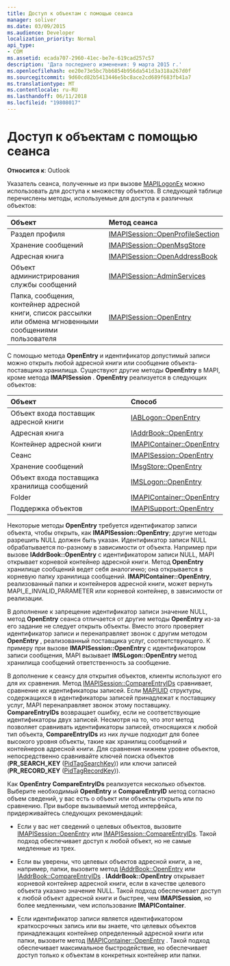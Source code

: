 ```yaml
---
title: Доступ к объектам с помощью сеанса
manager: soliver
ms.date: 03/09/2015
ms.audience: Developer
localization_priority: Normal
api_type:
- COM
ms.assetid: ecada707-2960-41ec-be7e-619cad257c57
description: 'Дата последнего изменения: 9 марта 2015 г.'
ms.openlocfilehash: ee20e73e5bc7bb6854b956da541d3a318a267d0f
ms.sourcegitcommit: 9d60cd82b5413446e5bc8ace2cd689f683fb41a7
ms.translationtype: MT
ms.contentlocale: ru-RU
ms.lasthandoff: 06/11/2018
ms.locfileid: "19808017"
---
```

# <a name="accessing-objects-by-using-the-session"></a>Доступ к объектам с помощью сеанса

  
  
**Относится к**: Outlook 
  
Указатель сеанса, полученные из при вызове [MAPILogonEx](mapilogonex.md) можно использовать для доступа к множеству объектов. В следующей таблице перечислены методы, используемые для доступа к различных объектов: 
  
|**Объект**|**Метод сеанса**|
|:-----|:-----|
|Раздел профиля  <br/> |[IMAPISession::OpenProfileSection](imapisession-openprofilesection.md) <br/> |
|Хранение сообщений  <br/> |[IMAPISession::OpenMsgStore](imapisession-openmsgstore.md) <br/> |
|Адресная книга  <br/> |[IMAPISession::OpenAddressBook](imapisession-openaddressbook.md) <br/> |
|Объект администрирования службы сообщений  <br/> |[IMAPISession::AdminServices](imapisession-adminservices.md) <br/> |
|Папка, сообщения, контейнер адресной книги, список рассылки или обмена мгновенными сообщениями пользователя  <br/> |[IMAPISession::OpenEntry](imapisession-openentry.md) <br/> |
   
С помощью метода **OpenEntry** и идентификатор допустимый записи можно открыть любой адресной книги или сообщение объекта-поставщика хранилища. Существуют другие методы **OpenEntry** в MAPI, кроме метода **IMAPISession** . **OpenEntry** реализуется в следующих объектов: 
  
|**Объект**|**Способ**|
|:-----|:-----|
|Объект входа поставщик адресной книги  <br/> |[IABLogon::OpenEntry](iablogon-openentry.md) <br/> |
|Адресная книга  <br/> |[IAddrBook::OpenEntry](iaddrbook-openentry.md) <br/> |
|Контейнер адресной книги  <br/> |[IMAPIContainer::OpenEntry](imapicontainer-openentry.md) <br/> |
|Сеанс  <br/> |[IMAPISession::OpenEntry](imapisession-openentry.md) <br/> |
|Хранение сообщений  <br/> |[IMsgStore::OpenEntry](imsgstore-openentry.md) <br/> |
|Объект входа поставщика хранилища сообщений  <br/> |[IMSLogon::OpenEntry](imslogon-openentry.md) <br/> |
|Folder  <br/> |[IMAPIContainer::OpenEntry](imapicontainer-openentry.md) <br/> |
|Поддержка объектов  <br/> |[IMAPISupport::OpenEntry](imapisupport-openentry.md) <br/> |
   
Некоторые методы **OpenEntry** требуется идентификатор записи объекта, чтобы открыть, как **IMAPISession::OpenEntry**; другие методы разрешить NULL должен быть указан. Идентификатор записи NULL обрабатывается по-разному в зависимости от объекта. Например при вызове **IAddrBook::OpenEntry** с идентификатором записи NULL, MAPI открывает корневой контейнер адресной книги. Метод **OpenEntry** хранилище сообщений ведет себя аналогично; она открывается в корневую папку хранилища сообщений. **IMAPIContainer::OpenEntry**, реализованный папки и контейнеров адресной книги, может вернуть MAPI_E_INVALID_PARAMETER или корневой контейнер, в зависимости от реализации. 
  
В дополнение к запрещение идентификатор записи значение NULL, метод **OpenEntry** сеанса отличается от другие методы **OpenEntry** из-за его задание не следует открыть объекты. Вместо этого проверяет идентификатор записи и перенаправляет звонок с другим методом **OpenEntry** , реализованный поставщика услуг, соответствующего. К примеру при вызове **IMAPISession::OpenEntry** с идентификатором записи сообщения, MAPI вызывает **IMSLogon::OpenEntry** метод хранилища сообщений ответственность за сообщение. 
  
В дополнение к сеансу для открытия объектов, клиенты используют его для их сравнения. Метод [IMAPISession::CompareEntryIDs](imapisession-compareentryids.md) сравнивает, сравнение их идентификаторы записей. Если [MAPIUID](mapiuid.md) структуры, содержащихся в идентификаторы записей принадлежат к поставщику услуг, MAPI перенаправляет звонок этому поставщику. **CompareEntryIDs** возвращает ошибку, если не соответствующие идентификаторы двух записей. Несмотря на то, что этот метод позволяет сравнивать идентификаторы записей, относящихся к любой тип объекта, **CompareEntryIDs** из них лучше подходит для более высокого уровня объекты, такие как хранилищ сообщений и контейнеров адресной книги. Для сравнения нижнем уровне объектов, непосредственно сравнивайте ключей поиска объектов (**PR_SEARCH_KEY** ([PidTagSearchKey](pidtagsearchkey-canonical-property.md))) или ключи записей (**PR_RECORD_KEY** ([PidTagRecordKey](pidtagrecordkey-canonical-property.md))). 
  
Как **OpenEntry** **CompareEntryIDs** реализуется несколько объектов. Выберите необходимый **OpenEntry** и **CompareEntryID** метод согласно объем сведений, у вас есть о объект или объекты открыть или по сравнению. При выборе вызываемый метод интерфейса, придерживайтесь следующих рекомендаций: 
  
- Если у вас нет сведений о целевых объектов, вызовите [IMAPISession::OpenEntry](imapisession-openentry.md) или [IMAPISession::CompareEntryIDs](imapisession-compareentryids.md). Такой подход обеспечивает доступ к любой объект, но не самые медленные из трех.
    
- Если вы уверены, что целевых объектов адресной книги, а не, например, папки, вызовите метод [IAddrBook::OpenEntry](iaddrbook-openentry.md) или [IAddrBook::CompareEntryIDs](iaddrbook-compareentryids.md) . **IAddrBook::OpenEntry** открывает корневой контейнер адресной книги, если в качестве целевого объекта указано значение NULL. Такой подход обеспечивает доступ к любой объект адресной книги и быстрее, чем **IMAPISession**, но более медленными, чем использование **IMAPIContainer**.
    
- Если идентификатор записи является идентификатором краткосрочных запись или вы знаете, что целевых объектов принадлежащих контейнер определенный адресной книги или папки, вызовите метод [IMAPIContainer::OpenEntry](imapicontainer-openentry.md) . Такой подход обеспечивает максимальное быстродействие, но обеспечивает доступ только к объектам в конкретных контейнер или папки. 
    

